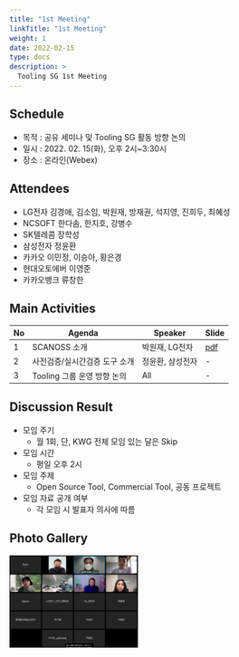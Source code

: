 ```yaml
---
title: "1st Meeting"
linkTitle: "1st Meeting"
weight: 1
date: 2022-02-15
type: docs
description: >
  Tooling SG 1st Meeting
---
```


## Schedule

* 목적 : 공유 세미나 및 Tooling SG 활동 방향 논의
* 일시 : 2022. 02. 15(화), 오후 2시~3:30시
* 장소 : 온라인(Webex)

## Attendees
* LG전자 김경애, 김소임, 박원재, 방재권, 석지영, 진희두, 최혜성
* NCSOFT 한다솜, 한지호, 강병수
* SK텔레콤 장학성
* 삼성전자 정윤환
* 카카오 이민정, 이승아, 황은경
* 현대오토에버 이영준
* 카카오뱅크 류창한

## Main Activities
| No | Agenda           | Speaker | Slide |
|----|-----------------|------|------|
| 1  | SCANOSS 소개  | 	박원재, LG전자 | [pdf](./SCANOSS_Introduction.pdf) |
| 2  | 사전검증/실시간검증 도구 소개 | 정윤환, 삼성전자 | - |
| 3  | Tooling 그룹 운영 방향 논의 | All | - | 

## Discussion Result
* 모임 주기
  - 월 1회, 단, KWG 전체 모임 있는 달은 Skip
* 모임 시간
  - 평일 오후 2시
* 모임 주제
  - Open Source Tool, Commercial Tool, 공동 프로젝트
* 모임 자료 공개 여부
  - 각 모임 시 발표자 의사에 따름

## Photo Gallery

<div ><span class="image fit">
  <img src="220215.jpg" width="45%">
</span></div>
